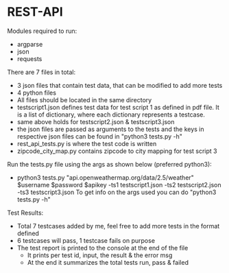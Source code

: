 # REST-API

Modules required to run:
- argparse
- json
- requests

There are 7 files in total:
- 3 json files that contain test data, that can be modified to add more tests
- 4 python files
- All files should be located in the same directory
- testscript1.json defines test data for test script 1 as defined in pdf file. It is a list of dictionary, where each dictionary represents a testcase.
- same above holds for testscript2.json & testscript3.json
- the json files are passed as arguments to the tests and the keys in respective json files can be found in "python3 tests.py -h"
- rest_api_tests.py is where the test code is written
- zipcode_city_map.py contains zipcode to city mapping for test script 3

Run the tests.py file using the args as shown below (preferred python3):
- python3 tests.py "api.openweathermap.org/data/2.5/weather" $username $password $apikey -ts1 testscript1.json -ts2 testscript2.json -ts3 testscript3.json
To get info on the args used you can do "python3 tests.py -h"



Test Results:
- Total 7 testcases added by me, feel free to add more tests in the format defined
- 6 testcases will pass, 1 testcase fails on purpose
- The test report is printed to the console at the end of the file
  - It prints per test id, input, the result & the error msg
  - At the end it summarizes the total tests run, pass & failed
